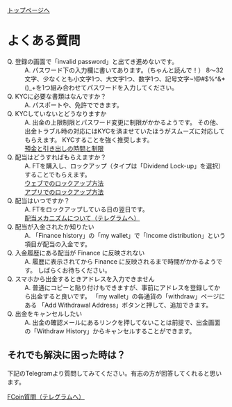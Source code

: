 [トップページへ](./)

# よくある質問

<dl>
    <dt>
        Q. 登録の画面で「invalid password」と出てき進めないです。
    </dt>
    <dd>
        A. パスワード下の入力欄に書いてあります。（ちゃんと読んで！）
        8～32文字、少なくとも小文字1つ、大文字1つ、数字1つ、記号文字~!@#$%^&*()_+を1つ組み合わせてパスワードを入力してください。
    </dd>
    <dt>
        Q. KYCに必要な書類はなんですか？
    </dt>
    <dd>
        A. パスポートや、免許でできます。
    </dd>
    <dt>
        Q. KYCしていないとどうなりますか
    </dt>
    <dd>
       A. 出金の上限制限とパスワード変更に制限がかかるようです。
       その他、出金トラブル時の対応にはKYCを済ませていたほうがスムーズに対応してもらえます。
       KYCすることを強く推奨します。<br>
       <a href="https://support.fcoin.com/hc/en-us/articles/360003738993-Deposit-and-Withdrawal-Time-and-Limits" target="_brank">
           預金と引き出しの時間と制限
       </a>
    </dd>
    <dt>
        Q. 配当はどうすればもらえますか？
    </dt>
    <dd>
        A. FTを購入し、ロックアップ（タイプは「Dividend Lock-up」を選択）することでもらえます。<br>
        <a href="https://www.ftfan.org/forum.php?mod=viewthread&tid=2050&extra=page%3D1%26filter%3Dtypeid%26typeid%3D59&_dsign=ddcb41d2" target="_brank">
            ウェブでのロックアップ方法
        </a><br>
        <a href="https://www.ftfan.org/forum.php?mod=viewthread&tid=2046&extra=page%3D1%26filter%3Dtypeid%26typeid%3D59&_dsign=28f60eac" target="_brank">
            アプリでのロックアップ方法
        </a>
    </dd>
    <dt>
        Q. 配当はいつですか？ 
    </dt>
    <dd>
        A. FTをロックアップしている日の翌日です。<br>
        <a href="https://t.me/fcoinfanjapanese/519" target="_brank">
            配当メカニズムについて（テレグラムへ）
        </a>
    </dd>
    <dt>
        Q. 配当が入金されたか知りたい
    </dt>
    <dd>
        A. 「Finance history」の「my wallet」で「Income distribution」という項目が配当の入金です。
    </dd>
    <dt>
        Q. 入金履歴にある配当が Finance に反映されない
    </dt>
    <dd>
        A. 履歴に表示されてから Finance に反映されるまで時間がかかるようです。
        しばらくお待ちください。
    </dd>
    <dt>
        Q. スマホから出金するときアドレスを入力できません
    </dt>
    <dd>
        A. 普通にコピーと貼り付けもできますが、事前にアドレスを登録してから出金すると良いです。
        「my wallet」の各通貨の「withdraw」ページにある 「Add Withdrawal Address」ボタンと押して、追加できます。
    </dd>
    <dt>
        Q. 出金をキャンセルしたい
    </dt>
    <dd>
        A. 出金の確認メールにあるリンクを押してないことは前提で、出金画面の「Withdraw History」からキャンセルすることができます。
    </dd>
</dl>

## それでも解決に困った時は？

下記のTelegramより質問してみてください。有志の方が回答してくれると思います。 

<a href="https://t.me/joinchat/H6Li9VMbf4A0XPt6DeJgVA" target="_brank">
    FCoin質問（テレグラムへ）
</a>


